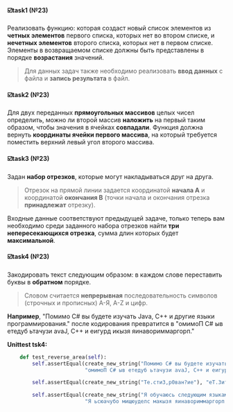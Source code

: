 #### ☑️task1 (№23)
Реализовать функцию:
которая создаст новый список элементов из **четных элементов** первого списка, которых нет во втором списке, и **нечетных элементов** второго списка, которых нет в первом списке. Элементы в возвращаемом списке должны быть представлены в порядке **возрастания** значений.
>Для данных задач также необходимо реализовать **ввод данных** с файла и **запись результата** в файл.
#### ☑️task2 (№23)
Для двух переданных **прямоугольных массивов** целых чисел определить, можно ли второй массив **наложить** на первый таким образом, чтобы значения в ячейках **совпадали**.
Функция должна вернуть **координаты ячейки первого массива**, на который требуется поместить верхний левый угол второго массива.

#### ☑️task3 (№23)
Задан **набор отрезков**, которые могут накладываться друг на друга. 
>Отрезок на прямой линии задается координатой **начала A** и координатой **окончания B** (точки начала и окончания отрезка **принадлежат** отрезку).
>
Входные данные соответствуют предыдущей задаче, только теперь вам необходимо среди заданного набора отрезков найти **три непересекающихся отрезка**, сумма длин которых будет **максимальной**.

#### ☑️task4 (№23)
Закодировать текст следующим образом: в каждом слове переставить буквы в **обратном** порядке.
>Словом считается **непрерывная** последовательность символов (строчных и прописных) А-Я, A-Z и цифр. 

**Например**, "Помимо C# вы будете изучать Java, C++ и другие языки программирования." после кодирования превратится в "омимоП C# ыв етедуб ьтачузи avaJ, C++ и еигурд икызя яинавориммаргорп."

**Unittest tsk4:**
```python
    def test_reverse_area(self):
        self.assertEqual(create_new_string("Помимо C# вы будете изучать Java, C++ и другие языки программирования."),
                         "омимоП C# ыв етедуб ьтачузи avaJ, C++ и еигурд икызя яинавориммаргорп.")

        self.assertEqual(create_new_string("Те.сти3,р0ван?ие"), "еТ.3итс,нав0р?еи")

        self.assertEqual(create_new_string("Я обучаюсь следующим языкам программирования: С++, Java, Python, 33, 44."),
                         "Я ьсюачубо мищюуделс макызя яинавориммаргорп: С++, avaJ, nohtyP, 33, 44.")
```

